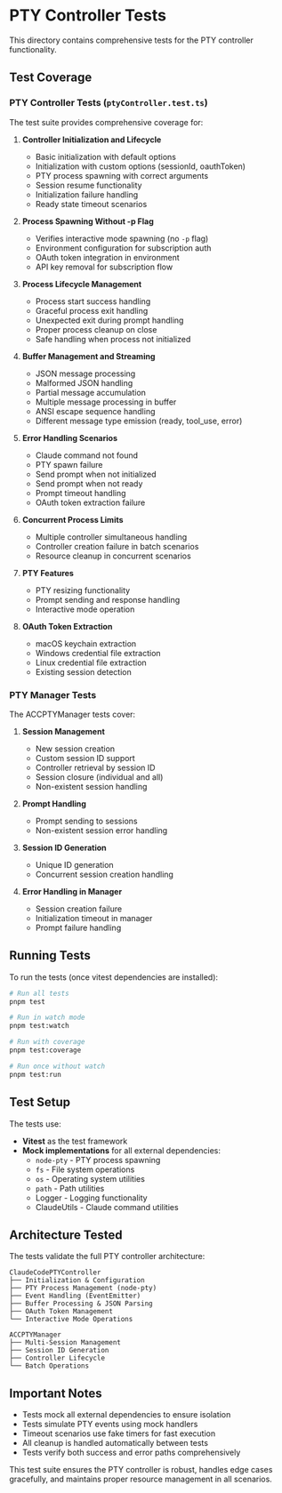 # PTY Controller Tests

This directory contains comprehensive tests for the PTY controller functionality.

## Test Coverage

### PTY Controller Tests (`ptyController.test.ts`)

The test suite provides comprehensive coverage for:

1. **Controller Initialization and Lifecycle**
   - Basic initialization with default options
   - Initialization with custom options (sessionId, oauthToken)
   - PTY process spawning with correct arguments
   - Session resume functionality
   - Initialization failure handling
   - Ready state timeout scenarios

2. **Process Spawning Without -p Flag**
   - Verifies interactive mode spawning (no `-p` flag)
   - Environment configuration for subscription auth
   - OAuth token integration in environment
   - API key removal for subscription flow

3. **Process Lifecycle Management**
   - Process start success handling
   - Graceful process exit handling
   - Unexpected exit during prompt handling
   - Proper process cleanup on close
   - Safe handling when process not initialized

4. **Buffer Management and Streaming**
   - JSON message processing
   - Malformed JSON handling
   - Partial message accumulation
   - Multiple message processing in buffer
   - ANSI escape sequence handling
   - Different message type emission (ready, tool_use, error)

5. **Error Handling Scenarios**
   - Claude command not found
   - PTY spawn failure
   - Send prompt when not initialized
   - Send prompt when not ready
   - Prompt timeout handling
   - OAuth token extraction failure

6. **Concurrent Process Limits**
   - Multiple controller simultaneous handling
   - Controller creation failure in batch scenarios
   - Resource cleanup in concurrent scenarios

7. **PTY Features**
   - PTY resizing functionality
   - Prompt sending and response handling
   - Interactive mode operation

8. **OAuth Token Extraction**
   - macOS keychain extraction
   - Windows credential file extraction
   - Linux credential file extraction
   - Existing session detection

### PTY Manager Tests

The ACCPTYManager tests cover:

1. **Session Management**
   - New session creation
   - Custom session ID support
   - Controller retrieval by session ID
   - Session closure (individual and all)
   - Non-existent session handling

2. **Prompt Handling**
   - Prompt sending to sessions
   - Non-existent session error handling

3. **Session ID Generation**
   - Unique ID generation
   - Concurrent session creation handling

4. **Error Handling in Manager**
   - Session creation failure
   - Initialization timeout in manager
   - Prompt failure handling

## Running Tests

To run the tests (once vitest dependencies are installed):

```bash
# Run all tests
pnpm test

# Run in watch mode  
pnpm test:watch

# Run with coverage
pnpm test:coverage

# Run once without watch
pnpm test:run
```

## Test Setup

The tests use:
- **Vitest** as the test framework
- **Mock implementations** for all external dependencies:
  - `node-pty` - PTY process spawning
  - `fs` - File system operations
  - `os` - Operating system utilities
  - `path` - Path utilities
  - Logger - Logging functionality
  - ClaudeUtils - Claude command utilities

## Architecture Tested

The tests validate the full PTY controller architecture:

```
ClaudeCodePTYController
├── Initialization & Configuration
├── PTY Process Management (node-pty)
├── Event Handling (EventEmitter)
├── Buffer Processing & JSON Parsing
├── OAuth Token Management
└── Interactive Mode Operations

ACCPTYManager
├── Multi-Session Management
├── Session ID Generation
├── Controller Lifecycle
└── Batch Operations
```

## Important Notes

- Tests mock all external dependencies to ensure isolation
- Tests simulate PTY events using mock handlers
- Timeout scenarios use fake timers for fast execution
- All cleanup is handled automatically between tests
- Tests verify both success and error paths comprehensively

This test suite ensures the PTY controller is robust, handles edge cases gracefully, and maintains proper resource management in all scenarios.